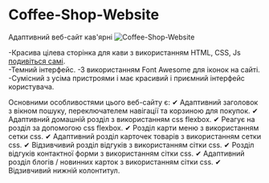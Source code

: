 # Coffee-Shop-Website
Адаптивний веб-сайт кав'ярні
![Coffee-Shop-Website](https://github.com/Valeria-99/Coffee-Shop-Website/assets/86023695/e72c03b9-12a0-4045-9a00-d972fc187b21)

-Красива цілева сторінка для кави з використанням HTML, CSS, Js [подивіться самі](https://valeria-99.github.io/Coffee-Shop-Website/).  
-Темний інтерфейс. 
-З використанням Font Awesome для іконок на сайті. 
-Сумісний з усіма пристроями і має красивий і приємний інтерфейс користувача.

Основними особливостями цього веб-сайту є: ✔ Адаптивний заголовок з вікном пошуку, переключателем навігації та корзиною для покупок. ✔ Адаптивний домашній розділ з використанням css flexbox. ✔ Реагує на розділ за допомогою css flexbox. ✔ Розділ карти меню з використанням сетки css. ✔ Адаптивний розділ карточек товарів з використанням сетки css. ✔ Відзивчивий розділ відгуків з використанням сітки css. ✔ Розділ відгуків контактної форми з використанням сітки css. ✔ Адаптивний розділ блогів / новинних карток з використанням сітки css. ✔ Відзивчивий нижній колонтитул.
